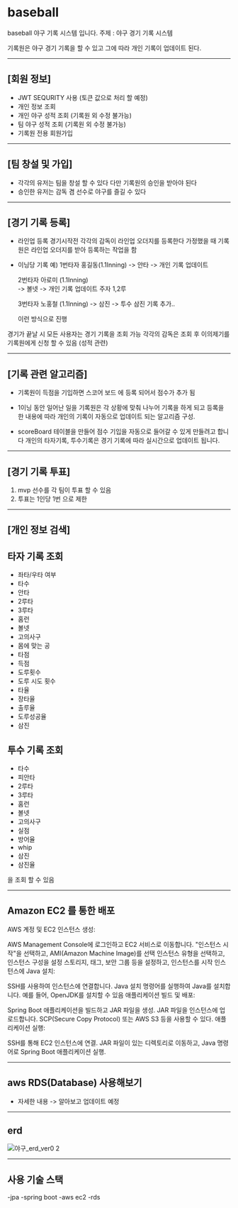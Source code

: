 # baseball
baseball 야구 기록 시스템 입니다. 
주제 : 야구 경기 기록 시스템 

기록원은 야구 경기 기록을 할 수 있고 
그에 따라 개인 기록이 업데이트 된다.  

--------------------------------
[회원 정보]
--------------------------------
- JWT SEQURITY 사용 (토큰 값으로 처리 할 예정)
- 개인 정보 조회 
- 개인 야구 성적 조회 (기록원 외 수정 불가능)
- 팀 야구 성적 조회 (기록원 외 수정 불가능) 
- 기록원 전용 회원가입 

--------------------------------
[팀 창설 및 가입]
--------------------------------
- 각각의 유저는 팀을 창설 할 수 있다 다만 기록원의 승인을 받아야 된다 
- 승인한 유저는 감독 겸 선수로 야구를 즐길 수 있다


--------------------------------
[경기 기록 등록]
--------------------------------

- 라인업 등록 
경기시작전 각각의 감독이 라인업 오더지를 등록한다 가정했을 때 
기록원은 라인업 오더지를 받아 등록하는 작업을 함 

- 이닝당 기록 
예) 1번타자 홍길동(1.1Inning) 
   -> 안타 -> 개인 기록 업데이트 
 
   
   2번타자 아로미 (1.1Inning)  
   -> 볼넷 -> 개인 기록 업데이트
   주자 1,2루 
   
   3번타자 노홍철 (1.1Inning)
   -> 삼진 -> 투수 삼진 기록 추가.. 

   이런 방식으로 진행    
 


경기가 끝날 시 모든 사용자는 경기 기록을 조회 가능 
각각의 감독은 조회 후 이의제기를 기록원에게 신청 할 수 있음 (성적 관련)

-------------------------------
[기록 관련 알고리즘]
------------------------------- 
- 기록원이 득점을 기입하면 스코어 보드 에 등록 되어서 점수가 추가 됨

- 1이닝 동안 일어난 일을 기록원은 각 상황에 맞춰 나누어 기록을 하게 되고
등록을 한 내용에 따라 개인의 기록이 자동으로 업데이트 되는 알고리즘 구성.

- scoreBoard 테이블을 만들어 점수 기입을 자동으로 들어갈 수 있게 만들려고 합니다
개인의 타자기록, 투수기록은 경기 기록에 따라 실시간으로 업데이트 됩니다.

------------------------------- 
[경기 기록 투표]
-------------------------------
1. mvp 선수를 각 팀이 투표 할 수 있음
2. 투표는 1인당 1번 으로 제한
  
-------------------------------
[개인 정보 검색]
-------------------------------

## 타자 기록 조회 
- 좌타/우타 여부
- 타수
- 안타
- 2루타
- 3루타
- 홈런
- 볼넷
- 고의사구
- 몸에 맞는 공
- 타점
- 득점
- 도루횟수
- 도루 시도 횟수
- 타율
- 장타율
- 출루율
- 도루성공율
- 삼진 

## 투수 기록 조회 
- 타수
- 피안타
- 2루타
- 3루타
- 홈런
- 볼넷
- 고의사구
- 실점
- 방어율
- whip
- 삼진
- 삼진율

을 조회 할 수 있음 

-------------------------------------
 Amazon EC2 를 통한 배포
 -------------------------------------
AWS 계정 및 EC2 인스턴스 생성:

AWS Management Console에 로그인하고 EC2 서비스로 이동합니다.
"인스턴스 시작"을 선택하고, AMI(Amazon Machine Image)를 선택
인스턴스 유형을 선택하고, 인스턴스 구성을 설정
스토리지, 태그, 보안 그룹 등을 설정하고, 인스턴스를 시작
인스턴스에 Java 설치:

SSH를 사용하여 인스턴스에 연결합니다.
Java 설치 명령어를 실행하여 Java를 설치합니다. 예를 들어, OpenJDK를 설치할 수 있음
애플리케이션 빌드 및 배포:

Spring Boot 애플리케이션을 빌드하고 JAR 파일을 생성.
JAR 파일을 인스턴스에 업로드합니다. SCP(Secure Copy Protocol) 또는 AWS S3 등을 사용할 수 있다.
애플리케이션 실행:

SSH를 통해 EC2 인스턴스에 연결.
JAR 파일이 있는 디렉토리로 이동하고, Java 명령어로 Spring Boot 애플리케이션 실행.

-------------------------------------
aws RDS(Database) 사용해보기 
-------------------------------------
- 자세한 내용 -> 알아보고 업데이트 예정 
--------------------------------------
erd
--------------------------------------
![야구_erd_ver0 2](https://github.com/anjaehun/baseball/assets/77096665/74eaf2f1-6c11-448b-b428-cc4c3d6a5da0)

--------------------------------------
사용 기술 스택
--------------------------------------
-jpa 
-spring boot
-aws ec2 
-rds 


  
